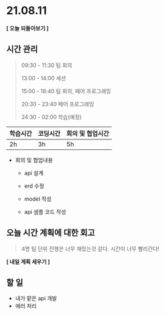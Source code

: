 # 21.08.11

**[ 오늘 되돌아보기 ]**

## 시간 관리

> 09:30 - 11:30 팀 회의
>
> 13:00 - 14:00 세션
>
> 15:00 - 18:40 팀 회의, 페어 프로그래밍
>
> 20:30 - 23:40 페어 프로그래밍
>
> 24:30 - 02:00 학습(예정)

| 학습시간 | 코딩시간 | 회의 및 협업시간 |
| -------- | -------- | ---------------- |
| 2h       | 3h       | 5h               |



- 회의 및 협업내용

  - api 설계
  - erd 수정

  - model 작성
  - api 샘플 코드 작성

  

## 오늘 시간 계획에 대한 회고

> 4명 팀 단위 진행은 너무 재밌는것 같다. 시간이 너무 빨리간다!



**[ 내일 계획 세우기 ]**

## 할 일

* 내가 맡은 api 개발
* 에러 처리
